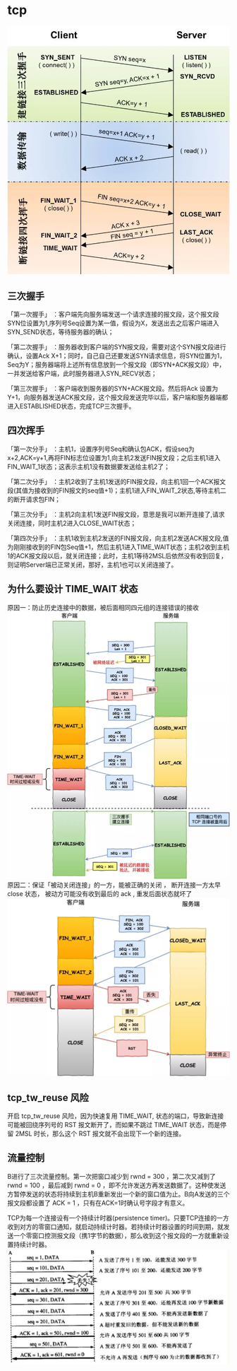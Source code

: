 # tcp 

![tcp](img/tcp1.webp)

## 三次握手 
「第一次握手」 ：客户端先向服务端发送一个请求连接的报文段，这个报文段SYN位设置为1,序列号Seq设置为某一值，假设为X，发送出去之后客户端进入SYN_SEND状态，等待服务器的确认；

「第二次握手」 ：服务器收到客户端的SYN报文段，需要对这个SYN报文段进行确认，设置Ack X+1；同时，自己自己还要发送SYN请求信息，将SYN位置为1，Seq为Y；服务器端将上述所有信息放到一个报文段（即SYN+ACK报文段）中，一并发送给客户端，此时服务器进入SYN_RECV状态；

「第三次握手」 ：客户端收到服务器的SYN+ACK报文段。然后将Ack 设置为Y+1，向服务器发送ACK报文段，这个报文段发送完毕以后，客户端和服务器端都进入ESTABLISHED状态，完成TCP三次握手。


## 四次挥手
「第一次分手」 ：主机1，设置序列号Seq和确认包ACK，假设seq为x+2,ACK=y+1,再将FIN标志位设置为1,向主机2发送FIN报文段；之后主机1进入FIN_WAIT_1状态；这表示主机1没有数据要发送给主机2了；

「第二次分手」 ：主机2收到了主机1发送的FIN报文段，向主机1回一个ACK报文段(其值为接收到的FIN报文的seq值+1)；主机1进入FIN_WAIT_2状态,等待主机二的断开请求包FIN；

「第三次分手」 ：主机2向主机1发送FIN报文段，意思是我可以断开连接了,请求关闭连接，同时主机2进入CLOSE_WAIT状态；

「第四次分手」 ：主机1收到主机2发送的FIN报文段，向主机2发送ACK报文段,值为刚刚接收到的FIN包Seq值+1，然后主机1进入TIME_WAIT状态；主机2收到主机1的ACK报文段以后，就关闭连接；此时，主机1等待2MSL后依然没有收到回复，则证明Server端已正常关闭，那好，主机1也可以关闭连接了。


## 为什么要设计 TIME_WAIT 状态
原因一：防止历史连接中的数据，被后面相同四元组的连接错误的接收  
![tcp](img/time_wait_1.webp)
原因二：保证「被动关闭连接」的一方，能被正确的关闭  ， 断开连接一方太早close 状态， 被动方可能没有收到最后的 ack , 重发后面状态就坏了
![tcp](img/time_wait_2.webp)

## tcp_tw_reuse 风险
开启 tcp_tw_reuse 风险，因为快速复用 TIME_WAIT,  状态的端口，导致新连接可能被回绕序列号的 RST 报文断开了，而如果不跳过 TIME_WAIT 状态，而是停留 2MSL 时长，那么这个 RST 报文就不会出现下一个新的连接。


## 流量控制
B进行了三次流量控制。第一次把窗口减少到 rwnd = 300 ，第二次又减到了 rwnd = 100 ，最后减到 rwnd = 0 ，即不允许发送方再发送数据了。这种使发送方暂停发送的状态将持续到主机B重新发出一个新的窗口值为止。B向A发送的三个报文段都设置了 ACK = 1 ，只有在ACK=1时确认号字段才有意义。

TCP为每一个连接设有一个持续计时器(persistence timer)。只要TCP连接的一方收到对方的零窗口通知，就启动持续计时器。若持续计时器设置的时间到期，就发送一个零窗口控测报文段（携1字节的数据），那么收到这个报文段的一方就重新设置持续计时器。
![tcp](img/tcp_rwnd.png)

